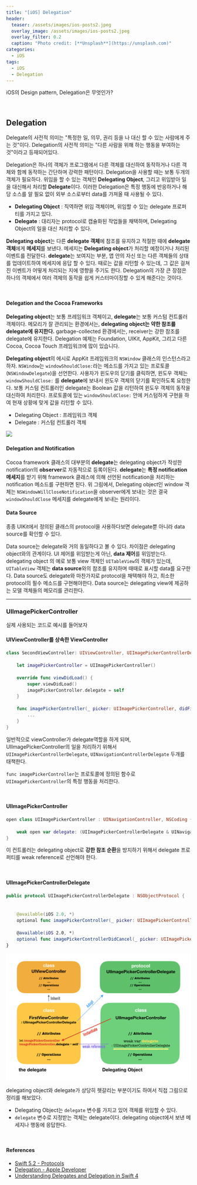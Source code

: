 ```yaml
---
title: "[iOS] Delegation"
header:
  teaser: /assets/images/ios-posts2.jpeg
  overlay_image: /assets/images/ios-posts2.jpeg
  overlay_filter: 0.2
  caption: "Photo credit: [**Unsplash**](https://unsplash.com)"
categories:
  - iOS
tags:
  - iOS
  - Delegation
---
```


iOS의 Design pattern, Delegation은 무엇인가?

<br>

## Delegation

Delegate의 사전적 의미는 "특정한 일, 의무, 권리 등을 나 대신 할 수 있는 사람에게 주는 것"이다. Delegation의 사전적 의미는 "다른 사람을 위해 하는 행동을 부여하는 것"이라고 등재되어있다.

Delegation은 하나의 객체가 프로그램에서 다른 객체를 대신하여 동작하거나 다른 객체와 함께 동작하는 간단하며 강력한 패턴이다. Delegation을 사용할 때는 보통 두개의 객체가 필요하다. 위임을 할 수 있는 객체인 **Delegating Object**, 그리고 위임받아 일을 대신해서 처리할 **Delegate**이다. 이러한 Delegation은 특정 행동에 반응하거나 해당 소스를 알 필요 없이 외부 소스로부터 data를 가져올 때 사용될 수 있다.

- **Delegating Object** : 직역하면 위임 객체이며, 위임할 수 있는 delegate 프로퍼티를 가지고 있다.
- **Delegate** : 대리자는 protocol로 캡슐화된 작업들을 채택하며, Delegating Object의 일을 대신 처리할 수 있다.

 **Delegating object**는 다른 **delegate 객체**에 참조를 유지하고 적절한 때에 **delegate 객체**에게 **메세지**를 보낸다. 메세지는 **Delegating object**가 처리할 예정이거나 처리된 이벤트를 전달한다. **delegate**는 보여지는 부분, 앱 안의 자신 또는 다른 객체들의 상태를 업데이트하여 메세지에 응답 할 수 있다. 때로는 값을 리턴할 수 있는데, 그 값은 걸쳐진 이벤트가 어떻게 처리되는 지에 영향을 주기도 한다. Delegation의 가장 큰 장점은 하나의 객체에서 여러 객체의 동작을 쉽게 커스터마이징할 수 있게 해준다는 것이다.

<br>

#### Delegation and the Cocoa Frameworks

**Delegating object**는 보통 프레임워크 객체이고, **delegate**는 보통 커스텀 컨트롤러 객체이다. 메모리가 잘 관리되는 환경에서는, **delegating object는 약한 참조를 delegate에 유지한다.** garbage-collected 환경에서는, receiver는 강한 참조를 delegate에 유지한다. Delegation 예제는 Foundation, UIKit, AppKit, 그리고 다른 Cocoa, Cocoa Touch 프레임워크에 많이 있습니다.

**Delegating object**의 에시로 AppKit 프레임워크의 `NSWindow` 클래스의 인스턴스라고 하자. `NSWindow`는 `windowShouldClose:`라는 메소드를 가지고 있는 프로토콜(`NSWindowDelegate`)을 선언한다. 사용자가 윈도우의 닫기를 클릭하면, 윈도우 객체는 `windowShouldClose:` 를 **delegate**에 보내서 윈도우 객체의 닫기를 확인하도록 요청한다. 보통 커스텀 컨트롤러인 delegate는 Boolean 값을 리턴하여 윈도우 객체의 동작을 대신하여 처리한다. 프로토콜에 있는 `windowShouldClose:` 안에 커스텀하게 구현을 하여 현재 상황에 맞게 값을 리턴할 수 있다.

- Delegating Object : 프레임워크 객체
- Delegate : 커스텀 컨트롤러 객체

<img src="https://developer.apple.com/library/archive/documentation/General/Conceptual/DevPedia-CocoaCore/Art/delegation_2x.png">

#### Delegation and Notification

Cocoa framework 클래스의 대부분의 **delegate**는 delegating object가 작성한 notification의 **observer**로 자동적으로 등록이된다. **delegate**는 **특정 notification 메세지**를 받기 위해 framework 클래스에 의해 선언된 notification을 처리하는 notification 메소드를 구현하면 된다. 위 그림에서, Delegating object인 window 객체는 `NSWindowWillCloseNotification`을 observer에게 보내는 것은 결국 `windowShouldClose` 메세지를 delegate에게 보내는 원리이다.

#### Data Source

종종 UIKit에서 정의된 클래스의 protocol을 사용하다보면 delegate뿐 아니라 data source를 확인할 수 있다.

Data source는 delegate와 거의 동일하다고 볼 수 있다. 차이점은 delegating object와의 관계이다. UI 제어를 위임받는게 아닌, **data 제어**를 위임받는다. delegating object 의 예로 보통 view 객체인 `UITableView`의 객체가 있는데, `UITableView` 객체는 **data source**와의 참조를 유지하며 때때로 표시할 data를 요구한다. Data source도 delegate와 마찬가지로 protocol을 채택해야 하고, 최소한 protocol의 필수 메소드를 구현해야한다. Data source는 delegating view에 제공하는 모델 객체들의 메모리를 관리한다.

---

### UIImagePickerController

실제 사용되는 코드로 예시를 들어보자

#### UIViewController를 상속한 ViewController

```swift
class SecondViewController: UIViewController, UIImagePickerControllerDelegate, UINavigationControllerDelegate {

    let imagePickerController = UIImagePickerController()
    
    override func viewDidLoad() {
        super.viewDidLoad()
        imagePickerController.delegate = self
    }
  
    func imagePickerController(_ picker: UIImagePickerController, didFinishPickingMediaWithInfo info: [UIImagePickerController.InfoKey : Any]) {
        ...
    }
}
```

일반적으로 viewController가 delegate역할을 하게 되며, UIImagePickerController의 일을 처리하기 위해서 `UIImagePickerControllerDelegate`, `UINavigationControllerDelegate` 두개를 태책한다.

`func imagePickerController`는 프로토콜에 정의된 함수로 `UIImagePickerController`의 특정 행동을 처리한다.

<br>

#### UIImagePickerController

```swift
open class UIImagePickerController : UINavigationController, NSCoding {
  
    weak open var delegate: (UIImagePickerControllerDelegate & UINavigationControllerDelegate)?
}
```

이 컨트롤러는 delegating object로 **강한 참조 순환**을 방지하기 위해서 delegate 프로퍼티를 weak reference로 선언해야 한다. 

<br>

#### UIImagePickerControllerDelegate

```swift
public protocol UIImagePickerControllerDelegate : NSObjectProtocol {

    
    @available(iOS 2.0, *)
    optional func imagePickerController(_ picker: UIImagePickerController, didFinishPickingMediaWithInfo info: [UIImagePickerController.InfoKey : Any])

    @available(iOS 2.0, *)
    optional func imagePickerControllerDidCancel(_ picker: UIImagePickerController)
}
```

<img src="/assets/images/delegation-pattern-image-picker.png" width = "800px">

delegating object와 delegate가 상당히 헷갈리는 부분이기도 하여서 직접 그림으로 정리를 해보았다.

- Delegating Object는 `delegate` 변수를 가지고 있어 객체를 위임할 수 있다.
- `delegate` 변수로 지정받는 객체는 delegate이다. delegating object에서 보낸 메세지나 행동에 응답한다.

<br>

#### References

- [Swift 5.2 - Protocols](https://docs.swift.org/swift-book/LanguageGuide/Protocols.html#//apple_ref/doc/uid/TP40014097-CH25-ID276)
- [Delegation - Apple Developer](https://developer.apple.com/library/archive/documentation/General/Conceptual/DevPedia-CocoaCore/Delegation.html)
- [Understanding Delegates and Delegation in Swift 4](https://www.appcoda.com/swift-delegate/)